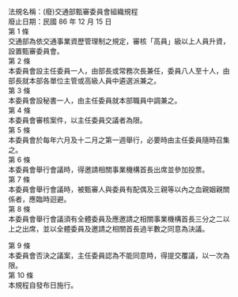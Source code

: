 法規名稱：(廢)交通部甄審委員會組織規程  
廢止日期：民國 86 年 12 月 15 日  
第 1 條  
交通部為依交通事業資歷管理制之規定，審核「高員」級以上人員升資，  
設置甄審委員會。  
第 2 條  
本委員會設主任委員一人，由部長或常務次長兼任，委員八人至十人，由  
部長就本部各單位主管或高級人員中遴選派兼之。  
第 3 條  
本委員會設秘書一人，由主任委員就本部職員中調兼之。  
第 4 條  
本委員會審核案件，以主任委員交議者為限。  
第 5 條  
本委員會於每年六月及十二月之第一週舉行，必要時由主任委員隨時召集  
之。  
第 6 條  
本委員會舉行會議時，得邀請相關事業機構首長出席並參加投票。  
第 7 條  
本委員會舉行會議時，被甄審人與委員有配偶及三親等以內之血親姻親關  
係者，應臨時迴避。  
第 8 條  
本委員會舉行會議須有全體委員及應邀請之相關事業機構首長三分之二以  
上之出席，並以全體委員及邀請之相關首長過半數之同意為決議。  


第 9 條  
本委員會否決之議案，主任委員認為不能同意時，得提交覆議，以一次為  
限。  
第 10 條  
本規程自發布日施行。  


